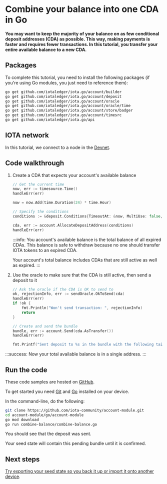 # Combine your balance into one CDA in Go

**You may want to keep the majority of your balance on as few conditional deposit addresses (CDA) as possible. This way, making payments is faster and requires fewer transactions. In this tutorial, you transfer your entire available balance to a new CDA.**

## Packages

To complete this tutorial, you need to install the following packages (if you're using Go modules, you just need to reference them):

```bash
go get github.com/iotaledger/iota.go/account/builder
go get github.com/iotaledger/iota.go/account/deposit
go get github.com/iotaledger/iota.go/account/oracle
go get github.com/iotaledger/iota.go/account/oracle/time
go get github.com/iotaledger/iota.go/account/store/badger
go get github.com/iotaledger/iota.go/account/timesrc
go get github.com/iotaledger/iota.go/api
```

## IOTA network

In this tutorial, we connect to a node in the [Devnet](root://getting-started/1.1/networks/overview.md).

## Code walkthrough

1. Create a CDA that expects your account's available balance

    ```go
    // Get the current time
    now, err := timesource.Time()
    handleErr(err)

    now = now.Add(time.Duration(24) * time.Hour)

    // Specify the conditions
    conditions := &deposit.Conditions{TimeoutAt: &now, MultiUse: false, ExpectedAmount: account.AvailableBalance() }

    cda, err := account.AllocateDepositAddress(conditions)
    handleErr(err)
    ```

    :::info:
    You account's available balance is the total balance of all expired CDAs. This balance is safe to withdraw because no one should transfer IOTA tokens to an expired CDA.

    Your account's total balance includes CDAs that are still active as well as expired.
    :::

2. Use the oracle to make sure that the CDA is still active, then send a deposit to it

    ```go
    // Ask the oracle if the CDA is OK to send to
	ok, rejectionInfo, err := sendOracle.OkToSend(cda)
	handleErr(err)
	if !ok {
		fmt.Println("Won't send transaction: ", rejectionInfo)
		return
	}

	// Create and send the bundle
	bundle, err := account.Send(cda.AsTransfer())
	handleErr(err)

	fmt.Printf("Sent deposit to %s in the bundle with the following tail transaction hash %s\n", cda.Address, bundle[len(bundle)-1].Hash)
    ```

:::success:
Now your total available balance is in a single address.
:::

## Run the code

These code samples are hosted on [GitHub](https://github.com/iota-community/account-module).

To get started you need [Git](https://git-scm.com/book/en/v2/Getting-Started-Installing-Git) and [Go](https://golang.org/doc/install) installed on your device.

In the command-line, do the following:

```bash
git clone https://github.com/iota-community/account-module.git
cd account-module/go/account-module
go mod download
go run combine-balance/combine-balance.go
```
You should see that the deposit was sent.

Your seed state will contain this pending bundle until it is confirmed.

## Next steps

[Try exporting your seed state so you back it up or import it onto another device](../go/export-seed-state.md).